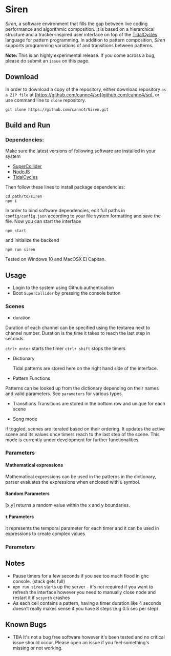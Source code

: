 # Siren

*Siren*, a software environment that fills the gap between live coding performance and algorithmic composition. It is based on a hierarchical structure and a tracker-inspired user interface on top of the [TidalCycles](https://github.com/tidalcycles/Tidal/) language for pattern programming. In addition to pattern composition, *Siren* supports programming variations of and transitions between patterns.

**Note:** This is an highly experimental release. If you come across a bug, please do submit an `issue` on this page.

## Download

In order to download a copy of the repository, either download repository `as a ZIP file` at [https://github.com/cannc4/sq](github.com/cannc4/sq), or use command line to `clone` repository.

```
git clone https://github.com/cannc4/Siren.git
```

## Build and Run

### Dependencies:
Make sure the latest versions of following software are installed in your system

- [SuperCollider](http://supercollider.github.io/download.html)
- [NodeJS](https://nodejs.org/en/download/)
- [TidalCycles](https://tidalcycles.org/getting_started.html)

Then follow these lines to install package dependencies:

```
cd path/to/siren
npm i
```

In order to bind software dependencies, edit full paths in `config/config.json` according to your file system formatting and save the file. Now you can start the interface
```
npm start
```

and initialize the backend
```
npm run siren
```


Tested on Windows 10 and MacOSX El Capitan.

## Usage

- Login to the system using Github authentication
- Boot `SuperCollider` by pressing the console button

### Scenes
 - duration

 Duration of each channel can be specified using the textarea next to channel number. Duration is the time it takes to reach the last step in seconds.

 `ctrl+ enter` starts the timer
 `ctrl+ shift` stops the timers

- Dictionary

  Tidal patterns are stored here on the right hand side of the interface.

 - Pattern Functions

 Patterns can be looked up from the dictionary depending on their names and valid parameters. See `parameters` for various types.

 - Transitions
Transitions are stored in the bottom row and unique for each scene

 - Song mode

if toggled, scenes are iterated based on their ordering. It updates the active scene and its values once timers reach to the last step of the scene.
This mode is currently under development for further functionalities.



### Parameters

#### Mathematical expressions

Mathematical expressions can be used in the patterns in the dictionary, parser evaluates the expressions when enclosed with `&` symbol.

#### Random Parameters

[x,y] returns a random value within the x and y boundaries.

#### `t` Parameters
it represents the temporal parameter for each timer and it can be used in expressions to create complex values

### Parameters



## Notes
- Pause timers for a few seconds if you see too much flood in ghc console. (stack gets full)
- `npm run siren` starts up the server - it's not required if you want to refresh the interface however you need to manually close node and restart it if `scsynth` crashes
- As each cell contains a pattern, having a timer duration like 4 seconds doesn't really makes sense if you have 8 steps (e.g 0.5 sec per step)

## Known Bugs

- TBA
It's not a bug free software however it's been tested and no critical issue should occur. Please open an issue if you feel something's missing or not working.
